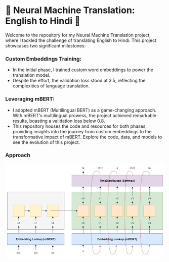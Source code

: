 # 🚀 Neural Machine Translation: English to Hindi 🚀

Welcome to the repository for my Neural Machine Translation project, where I tackled the challenge of translating English to Hindi. This project showcases two significant milestones:

### Custom Embeddings Training:

* In the initial phase, I trained custom word embeddings to power the translation model.
* Despite the effort, the validation loss stood at 3.5, reflecting the complexities of language translation.

### Leveraging mBERT:

* I adopted mBERT (Multilingual BERT) as a game-changing approach.
With mBERT's multilingual prowess, the project achieved remarkable results, boasting a validation loss below 0.8.
* This repository houses the code and resources for both phases, providing insights into the journey from custom embeddings to the transformative impact of mBERT. Explore the code, data, and models to see the evolution of this project.

### Approach<br>
![X](figs/diagram.png)
<br>
